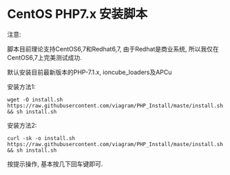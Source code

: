 # CentOS PHP7.x 安装脚本


注意: 

  脚本目前理论支持CentOS6,7和Redhat6,7, 由于Redhat是商业系统, 所以我仅在CentOS6,7上完美测试成功.
  
默认安装目前最新版本的PHP-7.1.x, ioncube_loaders及APCu

安装方法1:

    wget -O install.sh https://raw.githubusercontent.com/viagram/PHP_Install/maste/install.sh && sh install.sh

安装方法2:

    curl -sk -o install.sh https://raw.githubusercontent.com/viagram/PHP_Install/maste/install.sh && sh install.sh

按提示操作, 基本按几下回车键即可.
